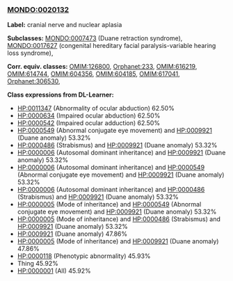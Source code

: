 
### [MONDO:0020132](http://purl.obolibrary.org/obo/MONDO_0020132)
**Label:** cranial nerve and nuclear aplasia

**Subclasses:** [MONDO:0007473](http://purl.obolibrary.org/obo/MONDO_0007473) (Duane retraction syndrome), [MONDO:0017627](http://purl.obolibrary.org/obo/MONDO_0017627) (congenital hereditary facial paralysis-variable hearing loss syndrome), 

**Corr. equiv. classes:** [OMIM:126800](http://purl.obolibrary.org/obo/OMIM_126800), [Orphanet:233](http://www.orpha.net/ORDO/Orphanet_233), [OMIM:616219](http://purl.obolibrary.org/obo/OMIM_616219), [OMIM:614744](http://purl.obolibrary.org/obo/OMIM_614744), [OMIM:604356](http://purl.obolibrary.org/obo/OMIM_604356), [OMIM:604185](http://purl.obolibrary.org/obo/OMIM_604185), [OMIM:617041](http://purl.obolibrary.org/obo/OMIM_617041), [Orphanet:306530](http://www.orpha.net/ORDO/Orphanet_306530), 

**Class expressions from DL-Learner:**

- [HP:0011347](http://purl.obolibrary.org/obo/HP_0011347) (Abnormality of ocular abduction) 62.50%
- [HP:0000634](http://purl.obolibrary.org/obo/HP_0000634) (Impaired ocular abduction) 62.50%
- [HP:0000542](http://purl.obolibrary.org/obo/HP_0000542) (Impaired ocular adduction) 62.50%
- [HP:0000549](http://purl.obolibrary.org/obo/HP_0000549) (Abnormal conjugate eye movement) and [HP:0009921](http://purl.obolibrary.org/obo/HP_0009921) (Duane anomaly) 53.32%
- [HP:0000486](http://purl.obolibrary.org/obo/HP_0000486) (Strabismus) and [HP:0009921](http://purl.obolibrary.org/obo/HP_0009921) (Duane anomaly) 53.32%
- [HP:0000006](http://purl.obolibrary.org/obo/HP_0000006) (Autosomal dominant inheritance) and [HP:0009921](http://purl.obolibrary.org/obo/HP_0009921) (Duane anomaly) 53.32%
- [HP:0000006](http://purl.obolibrary.org/obo/HP_0000006) (Autosomal dominant inheritance) and [HP:0000549](http://purl.obolibrary.org/obo/HP_0000549) (Abnormal conjugate eye movement) and [HP:0009921](http://purl.obolibrary.org/obo/HP_0009921) (Duane anomaly) 53.32%
- [HP:0000006](http://purl.obolibrary.org/obo/HP_0000006) (Autosomal dominant inheritance) and [HP:0000486](http://purl.obolibrary.org/obo/HP_0000486) (Strabismus) and [HP:0009921](http://purl.obolibrary.org/obo/HP_0009921) (Duane anomaly) 53.32%
- [HP:0000005](http://purl.obolibrary.org/obo/HP_0000005) (Mode of inheritance) and [HP:0000549](http://purl.obolibrary.org/obo/HP_0000549) (Abnormal conjugate eye movement) and [HP:0009921](http://purl.obolibrary.org/obo/HP_0009921) (Duane anomaly) 53.32%
- [HP:0000005](http://purl.obolibrary.org/obo/HP_0000005) (Mode of inheritance) and [HP:0000486](http://purl.obolibrary.org/obo/HP_0000486) (Strabismus) and [HP:0009921](http://purl.obolibrary.org/obo/HP_0009921) (Duane anomaly) 53.32%
- [HP:0009921](http://purl.obolibrary.org/obo/HP_0009921) (Duane anomaly) 47.86%
- [HP:0000005](http://purl.obolibrary.org/obo/HP_0000005) (Mode of inheritance) and [HP:0009921](http://purl.obolibrary.org/obo/HP_0009921) (Duane anomaly) 47.86%
- [HP:0000118](http://purl.obolibrary.org/obo/HP_0000118) (Phenotypic abnormality) 45.93%
- Thing 45.92%
- [HP:0000001](http://purl.obolibrary.org/obo/HP_0000001) (All) 45.92%


